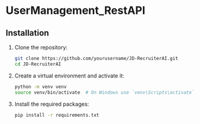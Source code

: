 # UserManagement_RestAPI

## Installation

1. Clone the repository:

    ```bash
    git clone https://github.com/yourusername/JD-RecruiterAI.git
    cd JD-RecruiterAI
    ```

2. Create a virtual environment and activate it:

    ```bash
    python -m venv venv
    source venv/bin/activate  # On Windows use `venv\Scripts\activate`
    ```

3. Install the required packages:

    ```bash
    pip install -r requirements.txt
    ```